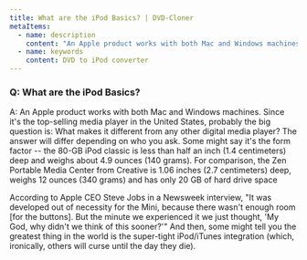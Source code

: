 ```yaml
---
title: What are the iPod Basics? | DVD-Cloner
metaItems:
  - name: description
    content: "An Apple product works with both Mac and Windows machines. Since it's the top-selling media player in the United States, probably the big question is: What makes it different from any other digital media player? The answer will differ depending on who you ask. Some might say it's the form factor -- the 80-GB iPod classic is less than half an inch (1.4 centimeters) deep and weighs about 4.9 ounces (140 grams). For comparison, the Zen Portable Media Center from Creative is 1.06 inches (2.7 centimeters) deep, weighs 12 ounces (340 grams) and has only 20 GB of hard drive space"
  - name: keywords
    content: DVD to iPod converter
---
```


### Q: What are the iPod Basics?

A: An Apple product works with both Mac and Windows machines. Since it's the top-selling media player in the United States, probably the big question is: What makes it different from any other digital media player? The answer will differ depending on who you ask. Some might say it's the form factor -- the 80-GB iPod classic is less than half an inch (1.4 centimeters) deep and weighs about 4.9 ounces (140 grams). For comparison, the Zen Portable Media Center from Creative is 1.06 inches (2.7 centimeters) deep, weighs 12 ounces (340 grams) and has only 20 GB of hard drive space

According to Apple CEO Steve Jobs in a Newsweek interview, "It was developed out of necessity for the Mini, because there wasn't enough room [for the buttons]. But the minute we experienced it we just thought, 'My God, why didn't we think of this sooner?'" And then, some might tell you the greatest thing in the world is the super-tight iPod/iTunes integration (which, ironically, others will curse until the day they die).
